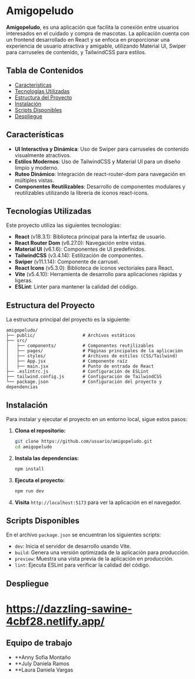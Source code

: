 
# Amigopeludo

**Amigopeludo**, es una aplicación que facilita la conexión entre usuarios interesados en el cuidado y compra de mascotas. La aplicación cuenta con un frontend desarrollado en React y se enfoca en proporcionar una experiencia de usuario atractiva y amigable, utilizando Material UI, Swiper para carruseles de contenido, y TailwindCSS para estilos.

## Tabla de Contenidos
- [Características](#características)
- [Tecnologías Utilizadas](#tecnologías-utilizadas)
- [Estructura del Proyecto](#estructura-del-proyecto)
- [Instalación](#instalación)
- [Scripts Disponibles](#scripts-disponibles)
- [Despliegue](#despliegue)


## Características
- **UI Interactiva y Dinámica**: Uso de Swiper para carruseles de contenido visualmente atractivos.
- **Estilos Modernos**: Uso de TailwindCSS y Material UI para un diseño limpio y moderno.
- **Ruteo Dinámico**: Integración de react-router-dom para navegación en múltiples vistas.
- **Componentes Reutilizables**: Desarrollo de componentes modulares y reutilizables utilizando la librería de íconos react-icons.

## Tecnologías Utilizadas
Este proyecto utiliza las siguientes tecnologías:

- **React** (v18.3.1): Biblioteca principal para la interfaz de usuario.
- **React Router Dom** (v6.27.0): Navegación entre vistas.
- **Material UI** (v6.1.6): Componentes de UI predefinidos.
- **TailwindCSS** (v3.4.14): Estilización de componentes.
- **Swiper** (v11.1.14): Componente de carrusel.
- **React Icons** (v5.3.0): Biblioteca de iconos vectoriales para React.
- **Vite** (v5.4.10): Herramienta de desarrollo para aplicaciones rápidas y ligeras.
- **ESLint**: Linter para mantener la calidad del código.

## Estructura del Proyecto
La estructura principal del proyecto es la siguiente:

```plaintext
amigopeludo/
├── public/                  # Archivos estáticos
├── src/
│   ├── components/          # Componentes reutilizables
│   ├── pages/               # Páginas principales de la aplicación
│   ├── styles/              # Archivos de estilos (CSS/Tailwind)
│   ├── App.jsx              # Componente raíz
│   ├── main.jsx             # Punto de entrada de React
├── .eslintrc.js             # Configuración de ESLint
├── tailwind.config.js       # Configuración de TailwindCSS
└── package.json             # Configuración del proyecto y dependencias
```

## Instalación
Para instalar y ejecutar el proyecto en un entorno local, sigue estos pasos:

1. **Clona el repositorio:**
   ```bash
   git clone https://github.com/usuario/amigopeludo.git
   cd amigopeludo
   ```

2. **Instala las dependencias:**
   ```bash
   npm install
   ```

3. **Ejecuta el proyecto:**
   ```bash
   npm run dev
   ```

4. **Visita** `http://localhost:5173` para ver la aplicación en el navegador.

## Scripts Disponibles

En el archivo `package.json` se encuentran los siguientes scripts:

- `dev`: Inicia el servidor de desarrollo usando Vite.
- `build`: Genera una versión optimizada de la aplicación para producción.
- `preview`: Muestra una vista previa de la aplicación en producción.
- `lint`: Ejecuta ESLint para verificar la calidad del código.



## Despliegue
# https://dazzling-sawine-4cbf28.netlify.app/ 

## Equipo de trabajo
- **Anny Sofia Montaño
- **July Daniela Ramos
- **Laura Daniela Vargas